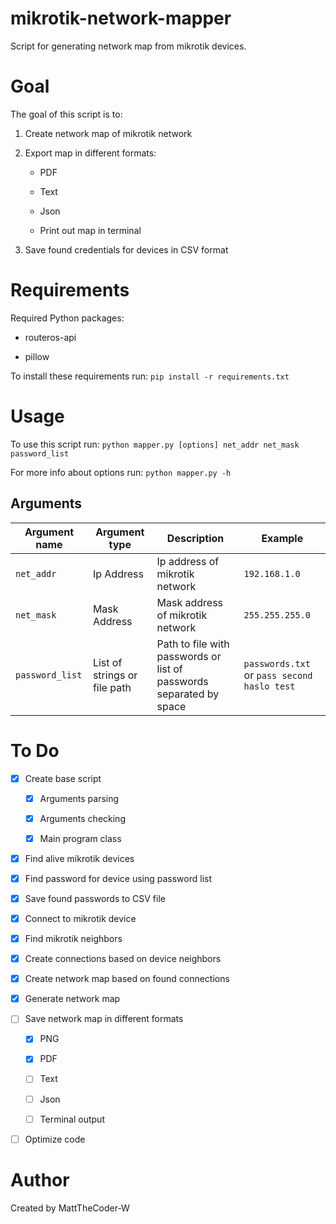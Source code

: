 # mikrotik-network-mapper
Script for generating network map from mikrotik devices.

# Goal

The goal of this script is to:

1. Create network map of mikrotik network

2. Export map in different formats:

    * PDF

    * Text

    * Json

    * Print out map in terminal

3. Save found credentials for devices in CSV format

# Requirements

Required Python packages:

* routeros-api

* pillow

To install these requirements run: `pip install -r requirements.txt`

# Usage

To use this script run: `python mapper.py [options] net_addr net_mask password_list`

For more info about options run: `python mapper.py -h`

## Arguments

Argument name | Argument type | Description | Example
------------- | ------------- | ----------- | -------
`net_addr`    | Ip Address    | Ip address of mikrotik network | `192.168.1.0`
`net_mask`    | Mask Address  | Mask address of mikrotik network | `255.255.255.0`
`password_list` | List of strings or file path | Path to file with passwords or list of passwords separated by space | `passwords.txt` or `pass second haslo test`

# To Do

- [x] Create base script

    - [x] Arguments parsing

    - [x] Arguments checking

    - [x] Main program class

- [x] Find alive mikrotik devices

- [x] Find password for device using password list

- [x] Save found passwords to CSV file

- [x] Connect to mikrotik device

- [x] Find mikrotik neighbors

- [x] Create connections based on device neighbors

- [x] Create network map based on found connections

- [x] Generate network map

- [ ] Save network map in different formats

    - [x] PNG

    - [x] PDF

    - [ ] Text

    - [ ] Json

    - [ ] Terminal output

- [ ] Optimize code

# Author

Created by MattTheCoder-W
